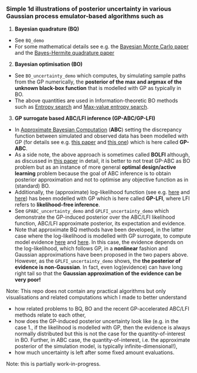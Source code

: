 ### Simple 1d illustrations of posterior uncertainty in various Gaussian process emulator-based algorithms such as

1. **Bayesian quadrature (BQ)**
  * See `BQ_demo` 
  * For some mathematical details see e.g. the [Bayesian Monte Carlo paper](http://mlg.eng.cam.ac.uk/zoubin/papers/RasGha03.pdf) and the [Bayes-Hermite quadrature paper](https://www.sciencedirect.com/science/article/pii/037837589190002V)

2. **Bayesian optimisation (BO)**
  * See `BO_uncertainty_demo` which computes, by simulating sample paths from the GP numerically, the **posterior of the max and argmax of the unknown black-box function** that is modelled with GP as typically in BO. 
  * The above quantities are used in Information-theoretic BO methods such as [Entropy search](http://jmlr.csail.mit.edu/papers/volume13/hennig12a/hennig12a.pdf) and [Max-value entropy search](http://proceedings.mlr.press/v70/wang17e.html).

3. **GP surrogate based ABC/LFI inference (GP-ABC/GP-LFI)**
  * In [Approximate Bayesian Computation](https://en.wikipedia.org/wiki/Approximate_Bayesian_computation) (**ABC**) setting the discrepancy function between simulated and observed data has been modelled with GP (for details see e.g. [this paper](http://jmlr.org/papers/v17/15-017.html) and [this one](https://projecteuclid.org/euclid.ba/1537258134)) which is here called **GP-ABC**.
  * As a side note, the above approach is sometimes called **BOLFI** although, as discussed in [this paper](https://projecteuclid.org/euclid.ba/1537258134) in detail, it is better to not treat GP-ABC as BO problem but as an instance of more general **optimal design/active learning** problem because the goal of ABC inference is to obtain posterior approximation and not to optimise any objective function as in (standard) BO.
  * Additionally, the (approximate) log-likelihood function (see e.g. [here](http://jmlr.org/papers/v17/15-017.html) and [here](https://arxiv.org/abs/1905.01252)) has been modelled with GP which is here called **GP-LFI**, where LFI refers to **likelihood-free inference**.
  * See `GPABC_uncertainty_demo` and `GPLFI_uncertainty_demo` which demonstrate the GP-induced posterior over the ABC/LFI likelihood function, ABC/LFI approximate posterior, its expectation and evidence.
  * Note that approximate BQ methods have been developed, in the latter case where the log-likelihood is modelled with GP surrogate, to compute model evidence [here](https://papers.nips.cc/paper/4657-active-learning-of-model-evidence-using-bayesian-quadrature) and [here](http://proceedings.mlr.press/v89/chai19a.html). In this case, the evidence depends on the log-likelihood, which follows GP, in a **nonlinear** fashion and Gaussian approximations have been proposed in the two papers above. However, as the `GPLFI_uncertainty_demo` shows, the **the posterior of evidence is non-Gaussian**. In fact, even log(evidence) can have long right tail so that the **Gaussian approximation of the evidence can be very poor!**

Note: This repo does not contain any practical algorithms but only visualisations and related computations which I made to better understand
* how related problems to BQ, BO and the recent GP-accelerated ABC/LFI methods relate to each other,
* how does the GP-induced posterior uncertainty look like (e.g. in the case 1., if the likelihood is modelled with GP, then the evidence is always normally distributed but this is not the case for the quantity-of-interest in BO. Further, in ABC case, the quantity-of-interest, i.e. the approximate posterior of the simulation model, is typically infinite-dimensional!),
* how much uncertainty is left after some fixed amount evaluations.

Note: this is partially work-in-progress. 
